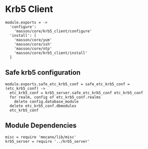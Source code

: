 
# Krb5 Client

    module.exports = ->
      'configure':
        'masson/core/krb5_client/configure'
      'install': [
        'masson/core/yum'
        'masson/core/ssh'
        'masson/core/ntp'
        'masson/core/krb5_client/install'
      ]

## Safe krb5 configuration

    module.exports.safe_etc_krb5_conf = safe_etc_krb5_conf = (etc_krb5_conf) ->
      etc_krb5_conf = krb5_server.safe_etc_krb5_conf etc_krb5_conf
      for realm, config of etc_krb5_conf.realms
        delete config.database_module
      delete etc_krb5_conf.dbmodules
      etc_krb5_conf

## Module Dependencies

    misc = require 'mecano/lib/misc'
    krb5_server = require '../krb5_server'

